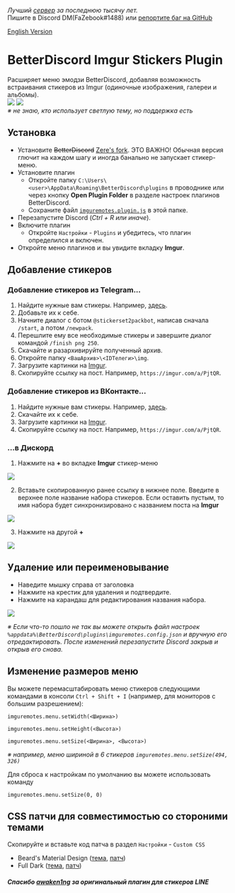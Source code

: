 

_Лучший [сервер](https://discord.gg/5hW8UP5) за последнюю тысячу лет._  
Пишите в Discord DM(FaZebook#1488)  или [репортите баг на GitHub](https://github.com/badcoder1337/bd-imgurstickers/issues)

[English Version](README_en.md)

# BetterDiscord Imgur Stickers Plugin

Расширяет меню эмодзи BetterDiscord, добавляя возможность встраивания стикеров из Imgur (одиночные изображения, галереи и альбомы).  
[![](https://i.imgur.com/l7V3UVe.png)](https://github.com/badcoder1337/bd-imgurstickers#Установка)
[![](https://i.imgur.com/Q9zcxSi.png)](https://github.com/badcoder1337/bd-imgurstickers#Установка)  
*※ не знаю, кто использует светлую тему, но поддержка есть*

## Установка

* Установите ~~BetterDiscord~~ [Zere's fork](https://github.com/rauenzi/BetterDiscordApp/releases/).
ЭТО ВАЖНО! Обычная версия глючит на каждом шагу и иногда банально не запускает стикер-меню. 
* Установите плагин
	* Откройте папку `C:\Users\<user>\AppData\Roaming\BetterDiscord\plugins` в проводнике или через кнопку **Open Plugin Folder** в разделе настроек плагинов BetterDiscord.
  * Сохраните файл [`imguremotes.plugin.js`](https://raw.githubusercontent.com/badcoder1337/bd-imgurstickers/master/dist/imguremotes.plugin.js) в этой папке.
*  Перезапустите Discord (*Ctrl + R или иначе*).
* Включите плагин
  * Откройте `Настройки`  - `Plugins` и убедитесь, что плагин определился и включен. 
* Откройте меню плагинов и вы увидите вкладку **Imgur**.

## Добавление стикеров

### Добавление стикеров из Telegram...
 
1) Найдите нужные вам стикеры. Например, [здесь](https://tlgrm.ru/stickers).
2) Добавьте их к себе.
3) Начните диалог с ботом `@stickerset2packbot`, написав сначала `/start`, а потом `/newpack`.
4) Перешлите ему все необходимые стикеры и завершите диалог командой `/finish png 250`.
5) Скачайте и разархивируйте полученный архив. 
6) Откройте папку `<ВашАрхив>\<IDТелеги>\img`.
7) Загрузите картинки на [Imgur](https://imgur.com/upload).
8) Скопируйте ссылку на пост. Например, `https://imgur.com/a/PjtQR`.

### Добавление стикеров из ВКонтакте...

1) Найдите нужные вам стикеры. Например, [здесь](http://vkclub.su/ru/stickers/).
2) Скачайте их к себе.
3) Загрузите картинки на [Imgur](https://imgur.com/upload).
4) Скопируйте ссылку на пост. Например, `https://imgur.com/a/PjtQR`.

### ...в Дискорд

1) Нажмите на **+** во вкладке **Imgur** стикер-меню

  ![](https://i.imgur.com/dYnjres.png)

2) Вставьте скопированную ранее ссылку в нижнее поле. Введите в верхнее поле название набора стикеров. Если оставить пустым, то имя набора будет синхронизировано с названием поста на **Imgur**

  ![](https://i.imgur.com/WudYrqA.png)

3) Нажмите на другой **+**

  ![](https://i.imgur.com/x09f9NV.png)


## Удаление или переименовывание

* Наведите мышку справа от заголовка
* Нажмите на крестик для удаления и подтвердите.
* Нажмите на карандаш для редактирования названия набора.

![](https://i.imgur.com/QSTw9MC.png)

*※ Если что-то пошло не так вы можете открыть файл настроек `%appdata%\BetterDiscord\plugins\imguremotes.config.json`  и вручную его отредактировать. После изменений перезапустите Discord закрыв и открыв его снова.*

## Изменение размеров меню

Вы можете перемасштабировать меню стикеров следующими командами в консоли `Ctrl + Shift + I` (например, для мониторов с большим разрешением):

`imguremotes.menu.setWidth(<Ширина>)`

`imguremotes.menu.setHeight(<Высота>)`

`imguremotes.menu.setSize(<Ширина>, <Высота>)`

*※ например, меню шириной в 6 стикеров `imguremotes.menu.setSize(494, 326)`*

Для сброса к настройкам по умолчанию вы можете использовать команду

`imguremotes.menu.setSize(0, 0)`

## CSS патчи для совместимостью со стороними темами

Скопируйте и вставьте код патча в раздел `Настройки` - `Custom CSS`

- Beard's Material Design ([тема](https://github.com/BeardDesign1/Material-design-theme), [патч](https://github.com/BadCoder1337/bd-imgurstickers/blob/master/css_patch/imguremotes.patch-beardsmaterialdesign.css))
- Full Dark ([тема](https://github.com/fluffingtons/fulldark), [патч](https://github.com/BadCoder1337/bd-imgurstickers/blob/master/css_patch/imguremotes.patch-fulldark.css))

##### Спасибо [awaken1ng](https://github.com/awaken1ng/bd-linestickers) за оригинальный плагин для стикеров LINE 
